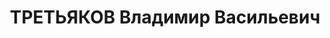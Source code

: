 ---
title: ТРЕТЬЯКОВ Владимир Васильевич
description: '1898 р., м. Шахти Ростовської обл., росіянин, з службовців, чл. ВКП(б),
  освіта вища, начальник технічного управління тресту "Криворіжбуд".

  13.01.1938 р.звинувачений у належності до к/рев. організації, розстріляний 14.01.1938
  р.

  Реабілітований 18.03.1956 р.'
---